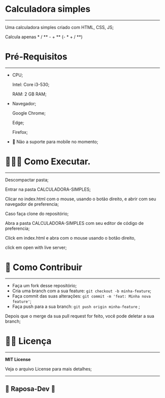 # Calculadora simples

---

Uma calculadora simples criado com HTML, CSS, JS;

Calcula apenas * / ** - + ** (- * + / **)

# Pré-Requisitos

---

- CPU;
    
    Intel: Core i3-530;
    
    RAM: 2 GB RAM;
    
- Navegador;
    
    Google Chrome;
    
    Edge;
    
    Firefox;
    
- 📵 Não a suporte para mobile no momento;

# 🧑🏼‍💻 Como Executar.

---

Descompactar pasta;

Entrar na pasta CALCULADORA-SIMPLES;

Clicar no index.html com o mouse, usando o botão direito, e abrir com  seu navegador de preferencia;

Caso faça clone do repositório;

Abra a pasta CALCULADORA-SIMPLES com seu editor de código de preferencia;

Click em index.html e abra com o mouse usando o botão direito,

click em open with live server;

# 👾 Como Contribuir

---

- Faça um fork desse repositório;
- Cria uma branch com a sua feature: `git checkout -b minha-feature`;
- Faça commit das suas alterações: `git commit -m 'feat: Minha nova feature'`;
- Faça push para a sua branch: `git push origin minha-feature` ;

Depois que o merge da sua pull request for feito, você pode deletar a sua branch;

# 🧑‍💻 Licença

---

****MIT License****

Veja o arquivo License para mais detalhes;

---

## 🦊 Raposa-Dev 🦊

